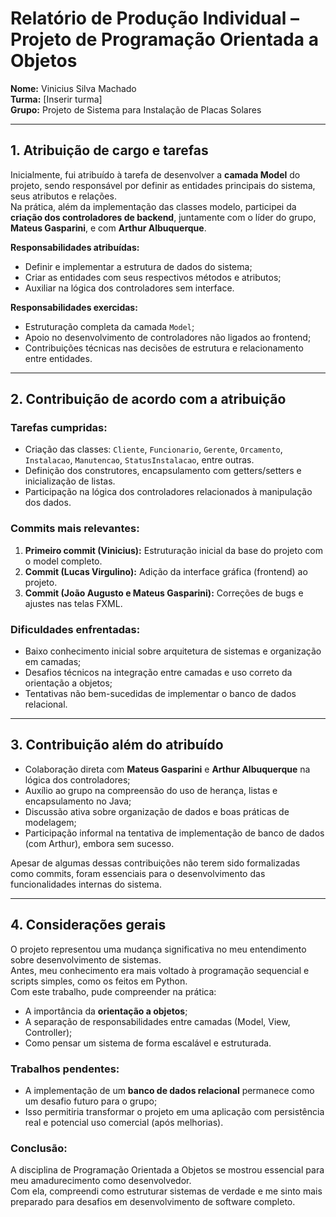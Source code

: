 # Relatório de Produção Individual – Projeto de Programação Orientada a Objetos

**Nome:** Vinicius Silva Machado  
**Turma:** [Inserir turma]  
**Grupo:** Projeto de Sistema para Instalação de Placas Solares

---

## 1. Atribuição de cargo e tarefas

Inicialmente, fui atribuído à tarefa de desenvolver a **camada Model** do projeto, sendo responsável por definir as entidades principais do sistema, seus atributos e relações.  
Na prática, além da implementação das classes modelo, participei da **criação dos controladores de backend**, juntamente com o líder do grupo, **Mateus Gasparini**, e com **Arthur Albuquerque**.

**Responsabilidades atribuídas:**
- Definir e implementar a estrutura de dados do sistema;
- Criar as entidades com seus respectivos métodos e atributos;
- Auxiliar na lógica dos controladores sem interface.

**Responsabilidades exercidas:**
- Estruturação completa da camada `Model`;
- Apoio no desenvolvimento de controladores não ligados ao frontend;
- Contribuições técnicas nas decisões de estrutura e relacionamento entre entidades.

---

## 2. Contribuição de acordo com a atribuição

### Tarefas cumpridas:
- Criação das classes: `Cliente`, `Funcionario`, `Gerente`, `Orcamento`, `Instalacao`, `Manutencao`, `StatusInstalacao`, entre outras.
- Definição dos construtores, encapsulamento com getters/setters e inicialização de listas.
- Participação na lógica dos controladores relacionados à manipulação dos dados.

### Commits mais relevantes:
1. **Primeiro commit (Vinicius):** Estruturação inicial da base do projeto com o model completo.
2. **Commit (Lucas Virgulino):** Adição da interface gráfica (frontend) ao projeto.
3. **Commit (João Augusto e Mateus Gasparini):** Correções de bugs e ajustes nas telas FXML.

### Dificuldades enfrentadas:
- Baixo conhecimento inicial sobre arquitetura de sistemas e organização em camadas;
- Desafios técnicos na integração entre camadas e uso correto da orientação a objetos;
- Tentativas não bem-sucedidas de implementar o banco de dados relacional.

---

## 3. Contribuição além do atribuído

- Colaboração direta com **Mateus Gasparini** e **Arthur Albuquerque** na lógica dos controladores;
- Auxílio ao grupo na compreensão do uso de herança, listas e encapsulamento no Java;
- Discussão ativa sobre organização de dados e boas práticas de modelagem;
- Participação informal na tentativa de implementação de banco de dados (com Arthur), embora sem sucesso.

Apesar de algumas dessas contribuições não terem sido formalizadas como commits, foram essenciais para o desenvolvimento das funcionalidades internas do sistema.

---

## 4. Considerações gerais

O projeto representou uma mudança significativa no meu entendimento sobre desenvolvimento de sistemas.  
Antes, meu conhecimento era mais voltado à programação sequencial e scripts simples, como os feitos em Python.  
Com este trabalho, pude compreender na prática:

- A importância da **orientação a objetos**;
- A separação de responsabilidades entre camadas (Model, View, Controller);
- Como pensar um sistema de forma escalável e estruturada.

### Trabalhos pendentes:
- A implementação de um **banco de dados relacional** permanece como um desafio futuro para o grupo;
- Isso permitiria transformar o projeto em uma aplicação com persistência real e potencial uso comercial (após melhorias).

### Conclusão:
A disciplina de Programação Orientada a Objetos se mostrou essencial para meu amadurecimento como desenvolvedor.  
Com ela, compreendi como estruturar sistemas de verdade e me sinto mais preparado para desafios em desenvolvimento de software completo.

